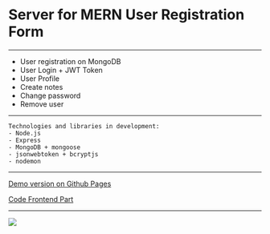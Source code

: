 # Server for MERN User Registration Form

***

* User registration on MongoDB
* User Login + JWT Token
* User Profile
* Create notes
* Change password
* Remove user

***

```
Technologies and libraries in development:
- Node.js
- Express
- MongoDB + mongoose
- jsonwebtoken + bcryptjs
- nodemon
```

***

[Demo version on Github Pages](https://nedug.github.io/Mern-cloud-disk-Client/)

[Code Frontend Part](https://github.com/nedug/Mern-cloud-disk-Client)

***

![](https://github.com/nedug/cv-alexander-r/blob/main/src/common/img/Form.jpg?raw=true)